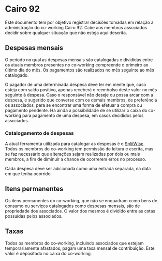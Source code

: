 Cairo 92
========

Este documento tem por objetivo registrar decisões tomadas em relação a administração do co-working Cairo 92. Cabe aos membros associados decidir sobre qualquer situação que não esteja aqui descrita.

## Despesas mensais

O período no qual as despesas mensais são catalogadas e divididas entre os atuais membros presentes no co-working compreende o primeiro ao último dia do mês. Os pagamentos são realizados no mês seguinte ao mês catalogado.

O pagador de uma determinada despesa deve ter em mente que, caso esteja com saldo positivo, apenas receberá o reembolso deste valor no mês seguinte à despesa. Caso o responsável não deseje ou possa arcar com a despesa, é sugerido que converse com os demais membros, de preferência os associados, para se encontrar uma forma de efetuar a compra ou pagamento pendente. Há ainda a possibilidade de se utilizar o caixa do co-working para pagamento de uma despesa, em casos decididos pelos associados.

### Catalogamento de despesas

A atual ferramenta utilizada para catalogar as despesas é o [SplitWise][splitwise]. Todos os membros do co-working tem permissão de leitura e escrita, mas se faz necessário que alterações sejam realizadas por dois ou mais membros, a fim de diminuir a chance de ocorrerem erros no processo.

Cada despesa deve ser adicionada como uma entrada separada, na data em que tenha ocorrido.

## Itens permanentes

Os itens permanentes do co-working, que não se enquadram como bens de consumo ou serviços catalogados como despesas mensais, são de propriedade dos associados. O valor dos mesmos é dividido entre as cotas possuídas pelos associados.

## Taxas

Todos os membros do co-working, incluindo associados que estejam temporariamente afastados, pagam uma taxa mensal de contribuição. Este valor é depositado no caixa do co-working.


[splitwise]: https://www.splitwise.com/
